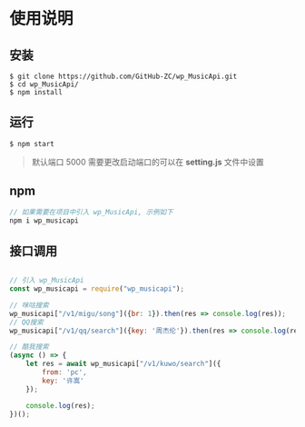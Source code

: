 # 使用说明<!-- {docsify-ignore} -->

## 安装

```shell
$ git clone https://github.com/GitHub-ZC/wp_MusicApi.git
$ cd wp_MusicApi/
$ npm install
```



## 运行

```shell
$ npm start
```

> 默认端口 5000 需要更改启动端口的可以在 __setting.js__ 文件中设置



## npm 

```javascript
// 如果需要在项目中引入 wp_MusicApi, 示例如下
npm i wp_musicapi
```



## 接口调用

```javascript

// 引入 wp_MusicApi
const wp_musicapi = require("wp_musicapi");

// 咪咕搜索
wp_musicapi["/v1/migu/song"]({br: 1}).then(res => console.log(res));
// QQ搜索
wp_musicapi["/v1/qq/search"]({key: '周杰伦'}).then(res => console.log(res));

// 酷我搜索
(async () => {
    let res = await wp_musicapi["/v1/kuwo/search"]({
        from: 'pc',
        key: '许嵩'
    });

    console.log(res);
})();

```


